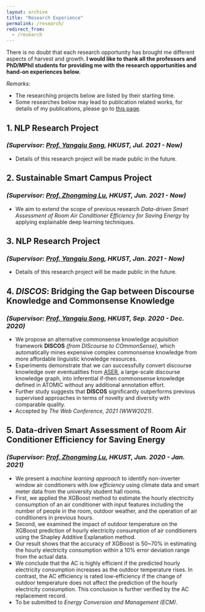 ```yaml
---
layout: archive
title: "Research Experience"
permalink: /research/
redirect_from:
  - /research
---
```


There is no doubt that each research opportunity has brought me different aspects of harvest and growth.
**I would like to thank all the professors and PhD/MPhil students for providing me with the research opportunities and
hand-on experiences below.**

*Remarks:*

- The researching projects below are listed by their starting time.
- Some researches below may lead to publication related works, for details of my publications, please go
  to [this page](https://mighty-weaver.github.io/publications/).

## 1. **NLP Research Project**

### *(Supervisor: [Prof. Yangqiu Song](https://www.cse.ust.hk/~yqsong/), HKUST, Jul. 2021 - Now)*

* Details of this research project will be made public in the future.

## 2. **Sustainable Smart Campus Project**

### *(Supervisor: [Prof. Zhongming Lu](https://facultyprofiles.ust.hk/profiles.php?profile=zhongming-lu-zhongminglu), HKUST, Jun. 2021 - Now)*

* We aim to extend the scope of previous research *Data-driven Smart Assessment of Room Air Conditioner Efficiency for Saving Energy* by applying explainable deep learning techniques. 

## 3. **NLP Research Project**

### *(Supervisor: [Prof. Yangqiu Song](https://www.cse.ust.hk/~yqsong/), HKUST, Jan. 2021 - Now)*

* Details of this research project will be made public in the future.

## 4. ***DISCOS*: Bridging the Gap between Discourse Knowledge and Commonsense Knowledge**

### *(Supervisor: [Prof. Yangqiu Song](https://www.cse.ust.hk/~yqsong/), HKUST, Sep. 2020 - Dec. 2020)*

* We propose an alternative commonsense knowledge acquisition framework **DISCOS** *(from DIScourse to COmmonSense)*,
  which automatically mines expensive complex commonsense knowledge from more affordable linguistic knowledge resources.
* Experiments demonstrate that we can successfully convert discourse knowledge over eventualities
  from [ASER](https://hkust-knowcomp.github.io/ASER/), a large-scale discourse knowledge graph, into inferential if-then
  commonsense knowledge defined in ATOMIC without any additional annotation effort.
* Further study suggests that **DISCOS** significantly outperforms previous supervised approaches in terms of novelty
  and diversity with comparable quality.
* Accepted by *The Web Conference, 2021 (WWW2021)*.

## 5. **Data-driven Smart Assessment of Room Air Conditioner Efficiency for Saving Energy**

### *(Supervisor: [Prof. Zhongming Lu](https://facultyprofiles.ust.hk/profiles.php?profile=zhongming-lu-zhongminglu), HKUST, Jun. 2020 - Jan. 2021)*

* We present a *machine learning approach* to identify non-inverter window air conditioners with *low efficiency* using
  climate data and smart meter data from the university student hall rooms.
* First, we applied the XGBoost method to estimate the hourly electricity consumption of an air conditioner with input
  features including the number of people in the room, outdoor weather, and the operation of air conditioners in
  previous hours.
* Second, we examined the impact of outdoor temperature on the XGBoost prediction of hourly electricity consumption of
  air conditioners using the Shapley Additive Explanation method.
* Our result shows that the accuracy of XGBoost is 50~70% in estimating the hourly electricity consumption within a 10%
  error deviation range from the actual data.
* We conclude that the AC is highly efficient if the predicted hourly electricity consumption increases as the outdoor
  temperature rises. In contrast, the AC efficiency is rated low-efficiency if the change of outdoor temperature does
  not affect the prediction of the hourly electricity consumption. This conclusion is further verified by the AC
  replacement record.
* To be submitted to *Energy Conversion and Management (ECM)*.
